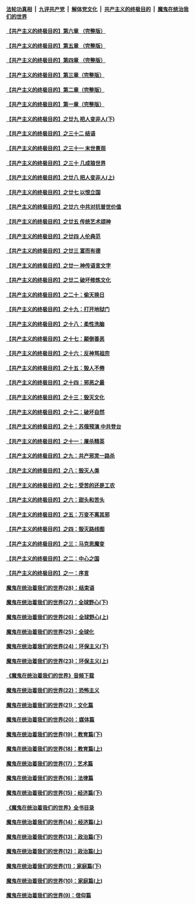 

####  [法轮功真相](../../../../basic/blob/master/README.md?t=07050531) &nbsp;|&nbsp; [九评共产党](../../../../9ping.md/blob/master/README.md?t=07050531) &nbsp;|&nbsp; [解体党文化](../../../../jtdwh.md/blob/master/README.md?t=07050531)  &nbsp;|&nbsp; [共产主义的终极目的](../../../../gczydzjmd.md/blob/master/README.md?t=07050531) &nbsp;|&nbsp; [魔鬼在统治我们的世界](../../../../mgztzwmdsj.md/blob/master/README.md?t=07050531) 

#### [【共产主义的终极目的】第六章 （完整版）](../pages/nsc422/n11428913.md?t=07050531) 

#### [【共产主义的终极目的】第五章 （完整版）](../pages/nsc422/n11428912.md?t=07050531) 

#### [【共产主义的终极目的】第四章 （完整版）](../pages/nsc422/n11428907.md?t=07050531) 

#### [【共产主义的终极目的】第三章（完整版）](../pages/nsc422/n11428848.md?t=07050531) 

#### [【共产主义的终极目的】第二章（完整版）](../pages/nsc422/n11428831.md?t=07050531) 

#### [【共产主义的终极目的】第一章（完整版）](../pages/nsc422/n11417651.md?t=07050531) 

#### [【共产主义的终极目的】之廿九 把人变非人(下)](../pages/nsc422/n11344140.md?t=07050531) 

#### [【共产主义的终极目的】之三十二 结语](../pages/nsc422/n11360535.md?t=07050531) 

#### [【共产主义的终极目的】之三十一 末世景观](../pages/nsc422/n11351129.md?t=07050531) 

#### [【共产主义的终极目的】之三十 几成狼世界](../pages/nsc422/n11348280.md?t=07050531) 

#### [【共产主义的终极目的】之廿八 把人变非人(上)](../pages/nsc422/n11340492.md?t=07050531) 

#### [【共产主义的终极目的】之廿七 以恨立国](../pages/nsc422/n11336944.md?t=07050531) 

#### [【共产主义的终极目的】之廿六 中共对抗普世价值](../pages/nsc422/n11324785.md?t=07050531) 

#### [【共产主义的终极目的】之廿五 传统艺术颂神](../pages/nsc422/n11296396.md?t=07050531) 

#### [【共产主义的终极目的】之廿四 人伦典范](../pages/nsc422/n11296397.md?t=07050531) 

#### [【共产主义的终极目的】之廿三 富而有德](../pages/nsc422/n11283598.md?t=07050531) 

#### [【共产主义的终极目的】之廿一 神传语言文字](../pages/nsc422/n11263265.md?t=07050531) 

#### [【共产主义的终极目的】之廿二 破坏修炼文化](../pages/nsc422/n11245728.md?t=07050531) 

#### [【共产主义的终极目的】之二十：偷天换日](../pages/nsc422/n11238846.md?t=07050531) 

#### [【共产主义的终极目的】之十九：打开地狱门](../pages/nsc422/n11206376.md?t=07050531) 

#### [【共产主义的终极目的】之十八：柔性洗脑](../pages/nsc422/n11199994.md?t=07050531) 

#### [【共产主义的终极目的】之十七：颠倒善恶](../pages/nsc422/n11179782.md?t=07050531) 

#### [【共产主义的终极目的】之十六：反神骂祖宗](../pages/nsc422/n11166798.md?t=07050531) 

#### [【共产主义的终极目的】之十五：毁人不倦](../pages/nsc422/n11166792.md?t=07050531) 

#### [【共产主义的终极目的】之十四：邪恶之最](../pages/nsc422/n11150249.md?t=07050531) 

#### [【共产主义的终极目的】之十三：毁灭文化](../pages/nsc422/n11135227.md?t=07050531) 

#### [【共产主义的终极目的】之十二：破坏自然](../pages/nsc422/n11135214.md?t=07050531) 

#### [【共产主义的终极目的】之十：苏俄预演 中共登台](../pages/nsc422/n11118424.md?t=07050531) 

#### [【共产主义的终极目的】之十一：屠杀精英](../pages/nsc422/n11118442.md?t=07050531) 

#### [【共产主义的终极目的】之九：共产邪灵一路杀](../pages/nsc422/n11114139.md?t=07050531) 

#### [【共产主义的终极目的】之八：毁灭人类](../pages/nsc422/n11108503.md?t=07050531) 

#### [【共产主义的终极目的】之七：受苦的还是工农](../pages/nsc422/n11101809.md?t=07050531) 

#### [【共产主义的终极目的】之六：甜头和苦头](../pages/nsc422/n11096971.md?t=07050531) 

#### [【共产主义的终极目的】之五：万变不离其邪](../pages/nsc422/n11091285.md?t=07050531) 

#### [【共产主义的终极目的】之四：毁灭路线图](../pages/nsc422/n11086284.md?t=07050531) 

#### [【共产主义的终极目的】之三：马克思魔变](../pages/nsc422/n11061941.md?t=07050531) 

#### [【共产主义的终极目的】之二：中心之国](../pages/nsc422/n11047728.md?t=07050531) 

#### [【共产主义的终极目的】之一：序言](../pages/nsc422/n11086077.md?t=07050531) 

#### [魔鬼在统治着我们的世界(28)：结束语](../pages/nsc422/n10936246.md?t=07050531) 

#### [魔鬼在统治着我们的世界(27)：全球野心(下)](../pages/nsc422/n10928319.md?t=07050531) 

#### [魔鬼在统治着我们的世界(26)：全球野心(上)](../pages/nsc422/n10900318.md?t=07050531) 

#### [魔鬼在统治着我们的世界(25)：全球化](../pages/nsc422/n10788205.md?t=07050531) 

#### [魔鬼在统治着我们的世界(24)：环保主义(下)](../pages/nsc422/n10695307.md?t=07050531) 

#### [魔鬼在统治着我们的世界(23)：环保主义(上)](../pages/nsc422/n10688613.md?t=07050531) 

#### [《魔鬼在统治着我们的世界》音频下载](../pages/nsc422/n10635553.md?t=07050531) 

#### [魔鬼在统治着我们的世界(22)：恐怖主义](../pages/nsc422/n10614727.md?t=07050531) 

#### [魔鬼在统治着我们的世界(21)：文化篇](../pages/nsc422/n10597706.md?t=07050531) 

#### [魔鬼在统治着我们的世界(20)：媒体篇](../pages/nsc422/n10586579.md?t=07050531) 

#### [魔鬼在统治着我们的世界(19)：教育篇(下)](../pages/nsc422/n10564808.md?t=07050531) 

#### [魔鬼在统治着我们的世界(18)：教育篇(上)](../pages/nsc422/n10526970.md?t=07050531) 

#### [魔鬼在统治着我们的世界(17)：艺术篇](../pages/nsc422/n10499093.md?t=07050531) 

#### [魔鬼在统治着我们的世界(16)：法律篇](../pages/nsc422/n10485969.md?t=07050531) 

#### [魔鬼在统治着我们的世界(15)：经济篇(下)](../pages/nsc422/n10469975.md?t=07050531) 

#### [《魔鬼在统治着我们的世界》全书目录](../pages/nsc422/n10464261.md?t=07050531) 

#### [魔鬼在统治着我们的世界(14)：经济篇(上)](../pages/nsc422/n10457370.md?t=07050531) 

#### [魔鬼在统治着我们的世界(13)：政治篇(下)](../pages/nsc422/n10448270.md?t=07050531) 

#### [魔鬼在统治着我们的世界(12)：政治篇(上)](../pages/nsc422/n10444576.md?t=07050531) 

#### [魔鬼在统治着我们的世界(11)：家庭篇(下)](../pages/nsc422/n10440961.md?t=07050531) 

#### [魔鬼在统治着我们的世界(10)：家庭篇(上)](../pages/nsc422/n10435448.md?t=07050531) 

#### [魔鬼在统治着我们的世界(9)：信仰篇](../pages/nsc422/n10432159.md?t=07050531) 

